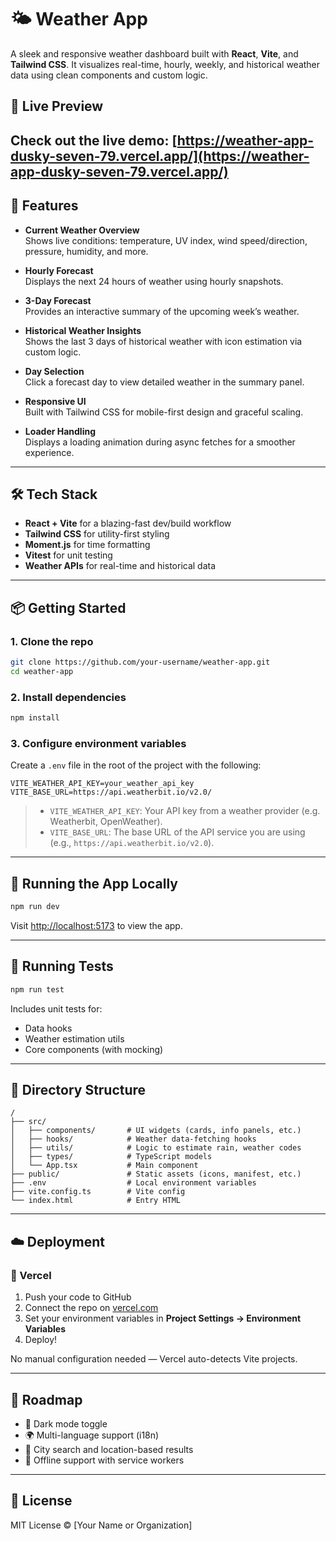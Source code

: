 # 🌤️ Weather App

A sleek and responsive weather dashboard built with **React**, **Vite**, and **Tailwind CSS**. It visualizes real-time, hourly, weekly, and historical weather data using clean components and custom logic.

## 🔗 Live Preview

Check out the live demo: [https://weather-app-dusky-seven-79.vercel.app/](https://weather-app-dusky-seven-79.vercel.app/)
---

## 🚀 Features

- **Current Weather Overview**  
  Shows live conditions: temperature, UV index, wind speed/direction, pressure, humidity, and more.

- **Hourly Forecast**  
  Displays the next 24 hours of weather using hourly snapshots.

- **3-Day Forecast**  
  Provides an interactive summary of the upcoming week’s weather.

- **Historical Weather Insights**  
  Shows the last 3 days of historical weather with icon estimation via custom logic.

- **Day Selection**  
  Click a forecast day to view detailed weather in the summary panel.

- **Responsive UI**  
  Built with Tailwind CSS for mobile-first design and graceful scaling.

- **Loader Handling**  
  Displays a loading animation during async fetches for a smoother experience.

---

## 🛠️ Tech Stack

- **React + Vite** for a blazing-fast dev/build workflow
- **Tailwind CSS** for utility-first styling
- **Moment.js** for time formatting
- **Vitest** for unit testing
- **Weather APIs** for real-time and historical data

---

## 📦 Getting Started

### 1. Clone the repo

```bash
git clone https://github.com/your-username/weather-app.git
cd weather-app
```

### 2. Install dependencies

```bash
npm install
```

### 3. Configure environment variables

Create a `.env` file in the root of the project with the following:

```env
VITE_WEATHER_API_KEY=your_weather_api_key
VITE_BASE_URL=https://api.weatherbit.io/v2.0/
```

> - `VITE_WEATHER_API_KEY`: Your API key from a weather provider (e.g. Weatherbit, OpenWeather).
> - `VITE_BASE_URL`: The base URL of the API service you are using (e.g., `https://api.weatherbit.io/v2.0`).

---

## 🔧 Running the App Locally

```bash
npm run dev
```

Visit [http://localhost:5173](http://localhost:5173) to view the app.

---

## 🧪 Running Tests

```bash
npm run test
```

Includes unit tests for:
- Data hooks
- Weather estimation utils
- Core components (with mocking)

---

## 📁 Directory Structure

```
/
├── src/
│   ├── components/       # UI widgets (cards, info panels, etc.)
│   ├── hooks/            # Weather data-fetching hooks
│   ├── utils/            # Logic to estimate rain, weather codes
│   ├── types/            # TypeScript models
│   └── App.tsx           # Main component
├── public/               # Static assets (icons, manifest, etc.)
├── .env                  # Local environment variables
├── vite.config.ts        # Vite config
└── index.html            # Entry HTML
```

---

## ☁️ Deployment

### 🚀 Vercel

1. Push your code to GitHub
2. Connect the repo on [vercel.com](https://vercel.com)
3. Set your environment variables in **Project Settings → Environment Variables**
4. Deploy!

No manual configuration needed — Vercel auto-detects Vite projects.

---

## 🔮 Roadmap

- 🌙 Dark mode toggle  
- 🌍 Multi-language support (i18n)  
- 📍 City search and location-based results  
- 📡 Offline support with service workers  

---

## 📄 License

MIT License © [Your Name or Organization]
